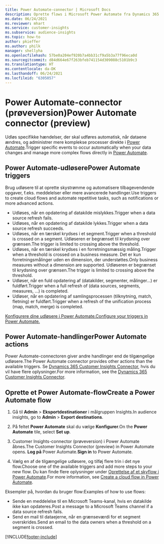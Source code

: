 ```yaml
---
title: Power Automate-connector | Microsoft Docs
description: Oprette flows i Microsoft Power Automate fra Dynamics 365 Customer Insights.
ms.date: 06/24/2021
ms.reviewer: mhart
ms.service: customer-insights
ms.subservice: audience-insights
ms.topic: how-to
author: pkieffer
ms.author: philk
manager: shellyha
ms.openlocfilehash: 57be0a204ef920b7a4bb31cf9a5b3a77f96eca0d
ms.sourcegitcommit: d84d664e67f263bfeb741154d309088c5101b9c3
ms.translationtype: HT
ms.contentlocale: da-DK
ms.lasthandoff: 06/24/2021
ms.locfileid: "6305057"
---
```

# <a name="power-automate-connector-preview"></a><span data-ttu-id="8ce19-103">Power Automate-connector (prøveversion)</span><span class="sxs-lookup"><span data-stu-id="8ce19-103">Power Automate connector (preview)</span></span>

<span data-ttu-id="8ce19-104">Udløs specifikke hændelser, der skal udføres automatisk, når dataene ændres, og administrer mere komplekse processer direkte i [Power Automate](https://flow.microsoft.com/).</span><span class="sxs-lookup"><span data-stu-id="8ce19-104">Trigger specific events to occur automatically when your data changes and manage more complex flows directly in [Power Automate](https://flow.microsoft.com/).</span></span>

## <a name="power-automate-triggers"></a><span data-ttu-id="8ce19-105">Power Automate-udløsere</span><span class="sxs-lookup"><span data-stu-id="8ce19-105">Power Automate triggers</span></span>

<span data-ttu-id="8ce19-106">Brug udløsere til at oprette skystrømme og automatisere tilbagevendende opgaver, f.eks. meddelelser eller mere avancerede handlinger.</span><span class="sxs-lookup"><span data-stu-id="8ce19-106">Use triggers to create cloud flows and automate repetitive tasks, such as notifications or more advanced actions.</span></span> 

- <span data-ttu-id="8ce19-107">Udløses, når en opdatering af datakilde mislykkes.</span><span class="sxs-lookup"><span data-stu-id="8ce19-107">Trigger when a data source refresh fails.</span></span> 
- <span data-ttu-id="8ce19-108">Udløses, når en opdatering af datakilde lykkes.</span><span class="sxs-lookup"><span data-stu-id="8ce19-108">Trigger when a data source refresh succeeds.</span></span>
- <span data-ttu-id="8ce19-109">Udløses, når en tærskel krydses i et segment.</span><span class="sxs-lookup"><span data-stu-id="8ce19-109">Trigger when a threshold is crossed on a segment.</span></span> <span data-ttu-id="8ce19-110">Udløseren er begrænset til krydsning over grænsen.</span><span class="sxs-lookup"><span data-stu-id="8ce19-110">The trigger is limited to crossing above the threshold.</span></span>
- <span data-ttu-id="8ce19-111">Udløses, når en tærskel krydses i en forretningsmæssig måling.</span><span class="sxs-lookup"><span data-stu-id="8ce19-111">Trigger when a threshold is crossed on a business measure.</span></span> <span data-ttu-id="8ce19-112">Det er kun forretningsmålinger uden en dimension, der understøttes.</span><span class="sxs-lookup"><span data-stu-id="8ce19-112">Only business measures without a dimension are supported.</span></span> <span data-ttu-id="8ce19-113">Udløseren er begrænset til krydsning over grænsen.</span><span class="sxs-lookup"><span data-stu-id="8ce19-113">The trigger is limited to crossing above the threshold.</span></span>
- <span data-ttu-id="8ce19-114">Udløser, når en fuld opdatering af (datakilder, segmenter, målinger...) er fuldført.</span><span class="sxs-lookup"><span data-stu-id="8ce19-114">Trigger when a full refresh of (data sources, segments, measures, ...) is completed.</span></span>
- <span data-ttu-id="8ce19-115">Udløser, når en opdatering af samlingsprocessen (tilknytning, match, fletning) er fuldført.</span><span class="sxs-lookup"><span data-stu-id="8ce19-115">Trigger when a refresh of the unification process (map, match, merge) is completed.</span></span>

[<span data-ttu-id="8ce19-116">Konfigurere dine udløsere i Power Automate.</span><span class="sxs-lookup"><span data-stu-id="8ce19-116">Configure your triggers in Power Automate.</span></span>](https://flow.microsoft.com/connectors/shared_customerinsights/dynamics-365-customer-insights-connector/)

## <a name="power-automate-actions"></a><span data-ttu-id="8ce19-117">Power Automate-handlinger</span><span class="sxs-lookup"><span data-stu-id="8ce19-117">Power Automate actions</span></span>

<span data-ttu-id="8ce19-118">Power Automate-connectoren giver andre handlinger end de tilgængelige udløsere.</span><span class="sxs-lookup"><span data-stu-id="8ce19-118">The Power Automate connector provides other actions than the available triggers.</span></span> <span data-ttu-id="8ce19-119">Se [Dynamics 365 Customer Insights Connector](/connectors/customerinsights/), hvis du vil have flere oplysninger.</span><span class="sxs-lookup"><span data-stu-id="8ce19-119">For more information, see the [Dynamics 365 Customer Insights Connector](/connectors/customerinsights/).</span></span>

## <a name="create-a-power-automate-flow"></a><span data-ttu-id="8ce19-120">Oprette et Power Automate-flow</span><span class="sxs-lookup"><span data-stu-id="8ce19-120">Create a Power Automate flow</span></span>

1. <span data-ttu-id="8ce19-121">Gå til **Admin** > **Eksportdestinationer** i målgruppen Insights.</span><span class="sxs-lookup"><span data-stu-id="8ce19-121">In audience insights, go to **Admin** > **Export destinations**.</span></span>

1. <span data-ttu-id="8ce19-122">På feltet **Power Automate** skal du vælge **Konfigurer**.</span><span class="sxs-lookup"><span data-stu-id="8ce19-122">On the **Power Automate** tile, select **Set up**.</span></span>

1. <span data-ttu-id="8ce19-123">Customer Insights-connector (prøveversion) i Power Automate åbnes.</span><span class="sxs-lookup"><span data-stu-id="8ce19-123">The Customer Insights Connector (preview) in Power Automate opens.</span></span> <span data-ttu-id="8ce19-124">**Log på** Power Automate.</span><span class="sxs-lookup"><span data-stu-id="8ce19-124">**Sign in** to Power Automate.</span></span>

1. <span data-ttu-id="8ce19-125">Vælg en af de tilgængelige udløsere, og tilføj flere trin i det nye flow.</span><span class="sxs-lookup"><span data-stu-id="8ce19-125">Choose one of the available triggers and add more steps to your new flow.</span></span> <span data-ttu-id="8ce19-126">Du kan finde flere oplysninger under [Oprettelse af et skyflow i Power Automate](/power-automate/get-started-logic-flow).</span><span class="sxs-lookup"><span data-stu-id="8ce19-126">For more information, see [Create a cloud flow in Power Automate](/power-automate/get-started-logic-flow).</span></span>

<span data-ttu-id="8ce19-127">Eksempler på, hvordan du bruger flow:</span><span class="sxs-lookup"><span data-stu-id="8ce19-127">Examples of how to use flows:</span></span> 
- <span data-ttu-id="8ce19-128">Sende en meddelelse til en Microsoft Teams-kanal, hvis en datakilde ikke kan opdateres.</span><span class="sxs-lookup"><span data-stu-id="8ce19-128">Post a message to a Microsoft Teams channel if a data source refresh fails.</span></span> 
- <span data-ttu-id="8ce19-129">Send en mail til dataejerne, når en grænseværdi for et segment overskrides.</span><span class="sxs-lookup"><span data-stu-id="8ce19-129">Send an email to the data owners when a threshold on a segment is crossed.</span></span>



[!INCLUDE[footer-include](../includes/footer-banner.md)]
